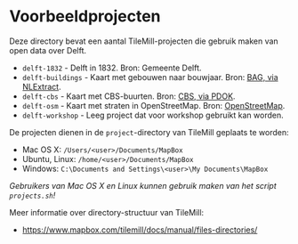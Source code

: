 # Voorbeeldprojecten

Deze directory bevat een aantal TileMill-projecten die gebruik maken van open data over Delft.

- `delft-1832` - Delft in 1832. Bron: Gemeente Delft.
- `delft-buildings` - Kaart met gebouwen naar bouwjaar. Bron: [BAG, via NLExtract](http://www.nlextract.nl/).
- `delft-cbs` - Kaart met CBS-buurten. Bron: [CBS, via PDOK](https://www.pdok.nl/nl/producten/pdok-downloads/atomfeeds/c).
- `delft-osm` - Kaart met straten in OpenStreetMap. Bron: [OpenStreetMap](http://www.openstreetmap.org/#map=13/52.0009/4.3518).
- `delft-workshop` - Leeg project dat voor workshop gebruikt kan worden.

De projecten dienen in de `project`-directory van TileMill geplaats te worden:

- Mac OS X: `/Users/<user>/Documents/MapBox`
- Ubuntu, Linux: `/home/<user>/Documents/MapBox`
- Windows: `C:\Documents and Settings\<user>\My Documents\MapBox`
  
_Gebruikers van Mac OS X en Linux kunnen gebruik maken van het script `projects.sh`!_

Meer informatie over directory-structuur van TileMill:

- https://www.mapbox.com/tilemill/docs/manual/files-directories/